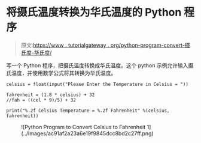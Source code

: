 # 将摄氏温度转换为华氏温度的 Python 程序

> 原文:[https://www . tutorialgateway . org/python-program-convert-摄氏度-华氏度/](https://www.tutorialgateway.org/python-program-to-convert-celsius-to-fahrenheit/)

写一个 Python 程序，把摄氏温度转换成华氏温度。这个 python 示例允许输入摄氏温度，并使用数学公式将其转换为华氏温度。

```
celsius = float(input("Please Enter the Temperature in Celsius = "))

fahrenheit = (1.8 * celsius) + 32
//fah = ((cel * 9)/5) + 32

print("%.2f Celsius Temperature = %.2f Fahrenheit" %(celsius, fahrenheit))
```

<figure class="wp-block-image size-large">![Python Program to Convert Celsius to Fahrenheit 1](../Images/ac91af2a23a6e19f9845dcc8bd2c27ff.png)</figure>